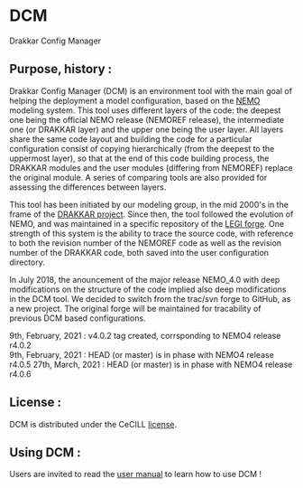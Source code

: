 # DCM
Drakkar Config Manager

## Purpose, history :
Drakkar Config Manager (DCM) is an environment tool with the main goal of helping the deployment a model configuration, based on the [NEMO](https://www.nemo-ocean.eu/) modeling system. This tool uses different layers of the code: the deepest one being the official NEMO release (NEMOREF release), the intermediate one (or DRAKKAR layer)  and the upper one being the user layer. All layers share the same code layout and building the code for a particular configuration consist of copying hierarchically (from the deepest to the uppermost layer), so that at the end of this code building process, the DRAKKAR modules and the user modules (differing from  NEMOREF) replace the original module.  A series of comparing tools are also provided for assessing the differences between layers. 

This tool has been initiated by our modeling group, in the mid 2000's in the frame of the [DRAKKAR project](https://www.drakkar-ocean.eu/). Since then, the tool followed the evolution of NEMO, and was maintained in a specific repository of the [LEGI forge](https://servforge.legi.grenoble-inp.fr/projects/DCM). One strength of this system is the ability to trace the source code, with reference to both the revision number of the NEMOREF code as well as the revision number of the DRAKKAR code, both saved into the user configuration directory. 

In July 2018, the anouncement of the major release NEMO_4.0 with deep modifications on the structure of the code implied also deep modifications in the DCM tool.  We decided to switch from the trac/svn forge to GitHub, as a new project.  The original forge will be maintained for tracability of previous DCM based configurations. 

9th, February, 2021 : v4.0.2 tag created, corrsponding to NEMO4 release r4.0.2  
9th, February, 2021 : HEAD (or master)  is in phase with NEMO4 release r4.0.5
27th, March, 2021 : HEAD (or master)  is in phase with NEMO4 release r4.0.6



## License :
   DCM is distributed under the CeCILL [license](License/DCMCeCILL.md).

## Using DCM :
  Users are invited to read the [user manual](DOC/dcm_user_manual.md) to learn how to use DCM !

